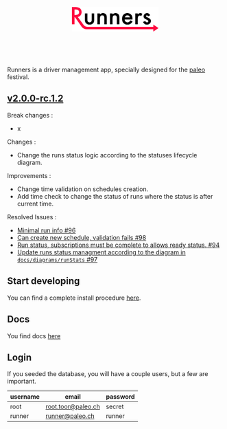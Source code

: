 <div align="center" style="margin-bottom:60px;">
  <img src ="public/img/logo.svg" width="40%"/><br><br>
</div>

Runners is a driver management app, specially designed for the [paleo](http://yeah.paleo.ch/) festival.

## [v2.0.0-rc.1.2](https://github.com/CPNV-ES/Runners-Laravel/releases/tag/v2.0.0-rc.1.2)

Break changes :
* x

Changes :
* Change the runs status logic according to the statuses lifecycle diagram.

Improvements :
* Change time validation on schedules creation.
* Add time check to change the status of runs where the status is after current time.

Resolved Issues :
* [Minimal run info #96](https://github.com/CPNV-ES/Runners-Laravel/issues/96)
* [Can create new schedule, validation fails #98](https://github.com/CPNV-ES/Runners-Laravel/issues/98)
* [Run status, subscriptions must be complete to allows ready status. #94](https://github.com/CPNV-ES/Runners-Laravel/issues/94)
* [Update runs status managment according to the diagram in `docs/diagrams/runStats` #97](https://github.com/CPNV-ES/Runners-Laravel/issues/97)

## Start developing

You can find a complete install procedure [here](docs/install/1_requirements.md).

## Docs

You find docs [here](docs/README.md)

## Login

If you seeded the database, you will have a couple users, but a few are important.

| username | email               | password |
|----------|---------------------|----------|
| root     | root.toor@paleo.ch  | secret   |
| runner   | runner@paleo.ch     | runner   |

